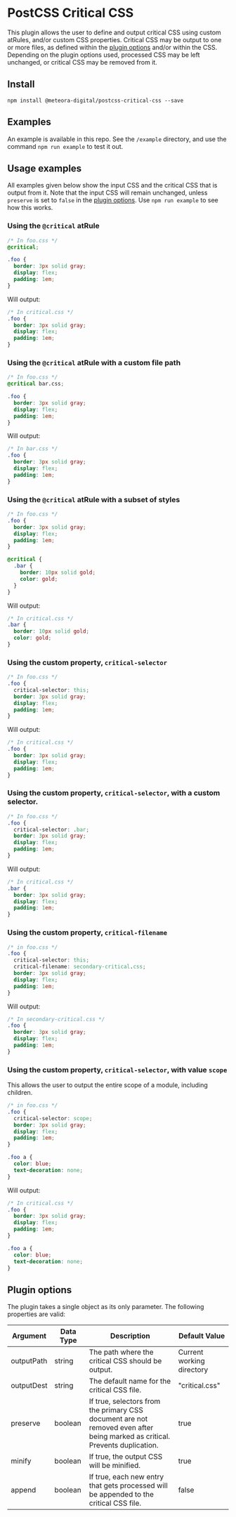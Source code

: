 # PostCSS Critical CSS

This plugin allows the user to define and output critical CSS using custom atRules, and/or custom CSS properties. Critical CSS may be output to one or more files, as defined within the [plugin options](#plugin-options) and/or within the CSS. Depending on the plugin options used, processed CSS may be left unchanged, or critical CSS may be removed from it.

## Install

`npm install @meteora-digital/postcss-critical-css --save`

## Examples

An example is available in this repo. See the `/example` directory, and use the command `npm run example` to test it out.

## Usage examples

All examples given below show the input CSS and the critical CSS that is output from it. Note that the input CSS will remain unchanged, unless `preserve` is set to `false` in the [plugin options](#plugin-options). Use `npm run example` to see how this works.

### Using the `@critical` atRule

```css
/* In foo.css */
@critical;

.foo {
  border: 3px solid gray;
  display: flex;
  padding: 1em;
}
```

Will output:

```css
/* In critical.css */
.foo {
  border: 3px solid gray;
  display: flex;
  padding: 1em;
}
```

### Using the `@critical` atRule with a custom file path

```css
/* In foo.css */
@critical bar.css;

.foo {
  border: 3px solid gray;
  display: flex;
  padding: 1em;
}
```

Will output:

```css
/* In bar.css */
.foo {
  border: 3px solid gray;
  display: flex;
  padding: 1em;
}
```

### Using the `@critical` atRule with a subset of styles

```css
/* In foo.css */
.foo {
  border: 3px solid gray;
  display: flex;
  padding: 1em;
}

@critical {
  .bar {
    border: 10px solid gold;
    color: gold;
  }
}
```

Will output:

```css
/* In critical.css */
.bar {
  border: 10px solid gold;
  color: gold;
}
```

### Using the custom property, `critical-selector`

```css
/* In foo.css */
.foo {
  critical-selector: this;
  border: 3px solid gray;
  display: flex;
  padding: 1em;
}
```

Will output:

```css
/* In critical.css */
.foo {
  border: 3px solid gray;
  display: flex;
  padding: 1em;
}
```

### Using the custom property, `critical-selector`, with a custom selector.

```css
/* In foo.css */
.foo {
  critical-selector: .bar;
  border: 3px solid gray;
  display: flex;
  padding: 1em;
}
```

Will output:

```css
/* In critical.css */
.bar {
  border: 3px solid gray;
  display: flex;
  padding: 1em;
}
```

### Using the custom property, `critical-filename`

```css
/* in foo.css */
.foo {
  critical-selector: this;
  critical-filename: secondary-critical.css;
  border: 3px solid gray;
  display: flex;
  padding: 1em;
}
```

Will output:

```css
/* In secondary-critical.css */
.foo {
  border: 3px solid gray;
  display: flex;
  padding: 1em;
}
```

### Using the custom property, `critical-selector`, with value `scope`

This allows the user to output the entire scope of a module, including children.

```css
/* in foo.css */
.foo {
  critical-selector: scope;
  border: 3px solid gray;
  display: flex;
  padding: 1em;
}

.foo a {
  color: blue;
  text-decoration: none;
}
```

Will output:

```css
/* In critical.css */
.foo {
  border: 3px solid gray;
  display: flex;
  padding: 1em;
}

.foo a {
  color: blue;
  text-decoration: none;
}
```

## Plugin options

The plugin takes a single object as its only parameter. The following properties are valid:

| Argument     | Data Type | Description                                                                                                                 | Default Value             |
|--------------|-----------|-----------------------------------------------------------------------------------------------------------------------------|---------------------------|
| outputPath   | string    | The path where the critical CSS should be output.                                                                           | Current working directory |
| outputDest   | string    | The default name for the critical CSS file.                                                                                 | "critical.css"            |
| preserve     | boolean   | If true, selectors from the primary CSS document are not removed even after being marked as critical. Prevents duplication. | true                      |
| minify       | boolean   | If true, the output CSS will be minified.                                                                                   | true                      |
| append       | boolean   | If true, each new entry that gets processed will be appended to the critical CSS file.                                      | false                     |
